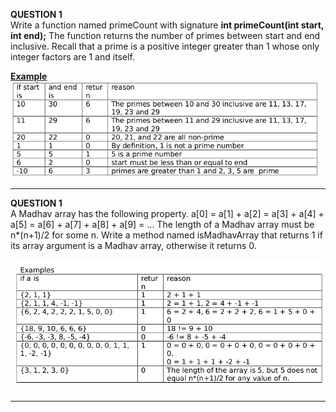 <b>QUESTION 1</b> <br>
Write a function named primeCount with signature <b>int primeCount(int start, int end);</b>
The function returns the number of primes between start and end inclusive. Recall that a prime is a positive integer greater than 1 whose only integer factors are 1 and itself.

<b><u>Example</u></b> <br>
![Question 1](images/primeCount.png)

----------------------------------------------------------------------------------------------

<b>QUESTION 1</b> <br>
A Madhav array has the following property. a[0] = a[1] + a[2] = a[3] + a[4] + a[5] = a[6] + a[7] + a[8] + a[9] = ... The length of a Madhav array must be n*(n+1)/2 for some n.
Write a method named isMadhavArray that returns 1 if its array argument is a Madhav array,
otherwise it returns 0. 

![Question 2](images/madhavArray.png)

----------------------------------------------------------------------------------------------